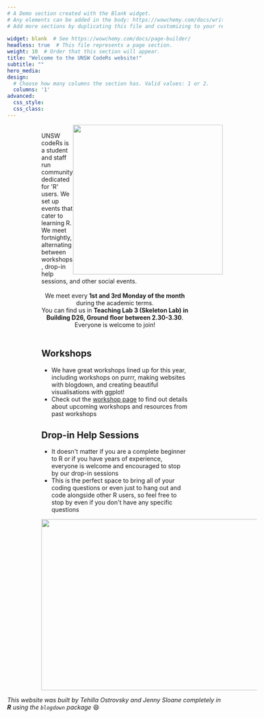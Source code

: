```yaml
---
# A Demo section created with the Blank widget.
# Any elements can be added in the body: https://wowchemy.com/docs/writing-markdown-latex/
# Add more sections by duplicating this file and customizing to your requirements.
 
widget: blank  # See https://wowchemy.com/docs/page-builder/
headless: true  # This file represents a page section.
weight: 10  # Order that this section will appear.
title: "Welcome to the UNSW CodeRs website!"
subtitle: ""
hero_media: 
design:
  # Choose how many columns the section has. Valid values: 1 or 2.
  columns: '1'
advanced:
  css_style: 
  css_class: 
---
```



<img src="/home/welcome_files/logo.png" width=350 style = "margin-left: 0px; margin-right: 0px; float:right;" >


<div style = "margin-left: 80px; margin-right: 80px;">

<br>
UNSW codeRs is a student and staff run community dedicated for 'R' users. We set up events that cater to learning R. We meet fortnightly, alternating between workshops, drop-in help sessions, and other social events. <br><br>

<div style = "text-align: center">
We meet every <strong> 1st and 3rd Monday of the month </strong> during the academic terms. <br> 
You can find us in <strong> Teaching Lab 3 (Skeleton Lab) in Building D26, Ground floor  between 2.30-3.30</strong>. <br> Everyone is welcome to join!<br><br>
</div>

## **Workshops**

- We have great workshops lined up for this year, including workshops on purrr, making websites with blogdown, and creating beautiful visualisations with ggplot!
- Check out the [workshop page](https://unsw-coders.netlify.app/workshops/) to find out details about upcoming workshops and resources from past workshops

## **Drop-in Help Sessions** 

- It doesn't matter if you are a complete beginner to R or if you have years of experience, everyone is welcome and encouraged to stop by our drop-in sessions
- This is the perfect space to bring all of your coding questions or even just to hang out and code alongside other R users, so feel free to stop by even if you don't have any specific questions 
</div>


<img style="padding-left: 80px; height:400px; width:1100px;" src="/home/welcome_files/Schedule_T2.png"/>


<br>

*This website was built by Tehilla Ostrovsky and Jenny Sloane completely in **R** using the `blogdown` package* :smile:
